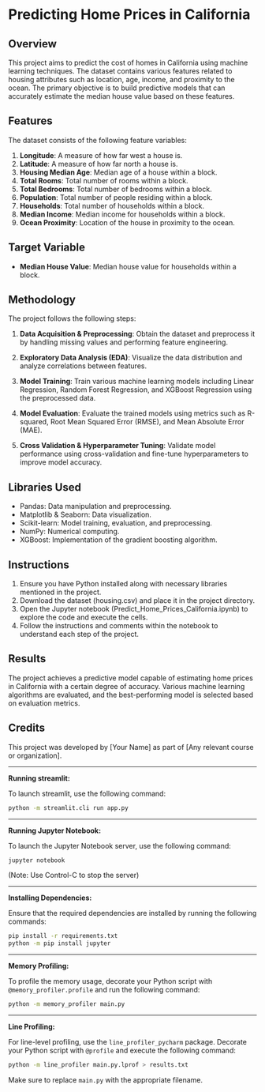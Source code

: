 # Predicting Home Prices in California

## Overview

This project aims to predict the cost of homes in California using machine learning techniques. The dataset contains
various features related to housing attributes such as location, age, income, and proximity to the ocean. The primary
objective is to build predictive models that can accurately estimate the median house value based on these features.

## Features

The dataset consists of the following feature variables:

1. **Longitude**: A measure of how far west a house is.
2. **Latitude**: A measure of how far north a house is.
3. **Housing Median Age**: Median age of a house within a block.
4. **Total Rooms**: Total number of rooms within a block.
5. **Total Bedrooms**: Total number of bedrooms within a block.
6. **Population**: Total number of people residing within a block.
7. **Households**: Total number of households within a block.
8. **Median Income**: Median income for households within a block.
9. **Ocean Proximity**: Location of the house in proximity to the ocean.

## Target Variable

- **Median House Value**: Median house value for households within a block.

## Methodology

The project follows the following steps:

1. **Data Acquisition & Preprocessing**: Obtain the dataset and preprocess it by handling missing values and performing
   feature engineering.

2. **Exploratory Data Analysis (EDA)**: Visualize the data distribution and analyze correlations between features.

3. **Model Training**: Train various machine learning models including Linear Regression, Random Forest Regression, and
   XGBoost Regression using the preprocessed data.

4. **Model Evaluation**: Evaluate the trained models using metrics such as R-squared, Root Mean Squared Error (RMSE),
   and Mean Absolute Error (MAE).

5. **Cross Validation & Hyperparameter Tuning**: Validate model performance using cross-validation and fine-tune
   hyperparameters to improve model accuracy.

## Libraries Used

- Pandas: Data manipulation and preprocessing.
- Matplotlib & Seaborn: Data visualization.
- Scikit-learn: Model training, evaluation, and preprocessing.
- NumPy: Numerical computing.
- XGBoost: Implementation of the gradient boosting algorithm.

## Instructions

1. Ensure you have Python installed along with necessary libraries mentioned in the project.
2. Download the dataset (housing.csv) and place it in the project directory.
3. Open the Jupyter notebook (Predict_Home_Prices_California.ipynb) to explore the code and execute the cells.
4. Follow the instructions and comments within the notebook to understand each step of the project.

## Results

The project achieves a predictive model capable of estimating home prices in California with a certain degree of
accuracy. Various machine learning algorithms are evaluated, and the best-performing model is selected based on
evaluation metrics.

## Credits

This project was developed by [Your Name] as part of [Any relevant course or organization].


------------

**Running streamlit:**

To launch streamlit, use the following command:

```bash
python -m streamlit.cli run app.py
```

----------------


**Running Jupyter Notebook:**

To launch the Jupyter Notebook server, use the following command:

```bash
jupyter notebook
```

(Note: Use Control-C to stop the server)

---

**Installing Dependencies:**

Ensure that the required dependencies are installed by running the following commands:

```bash
pip install -r requirements.txt
python -m pip install jupyter
```

---

**Memory Profiling:**

To profile the memory usage, decorate your Python script with `@memory_profiler.profile` and run the following command:

```bash
python -m memory_profiler main.py
```

---

**Line Profiling:**

For line-level profiling, use the `line_profiler_pycharm` package. Decorate your Python script with `@profile` and
execute the following command:

```bash
python -m line_profiler main.py.lprof > results.txt
```

Make sure to replace `main.py` with the appropriate filename.